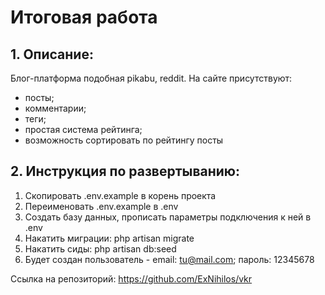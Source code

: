 # Итоговая работа 
## 1. Описание:
Блог-платформа подобная pikabu, reddit.
На сайте присутствуют:
* посты; 
* комментарии;
* теги;
* простая система рейтинга;
* возможность сортировать по рейтингу посты

## 2. Инструкция по развертыванию: 
1. Скопировать .env.example в корень проекта
2. Переименовать .env.example в .env
3. Создать базу данных, прописать параметры подключения к ней в .env
4. Накатить миграции: php artisan migrate
5. Накатить сиды: php artisan db:seed
6. Будет создан пользователь - email: tu@mail.com; пароль: 12345678

Ссылка на репозиторий: https://github.com/ExNihilos/vkr
